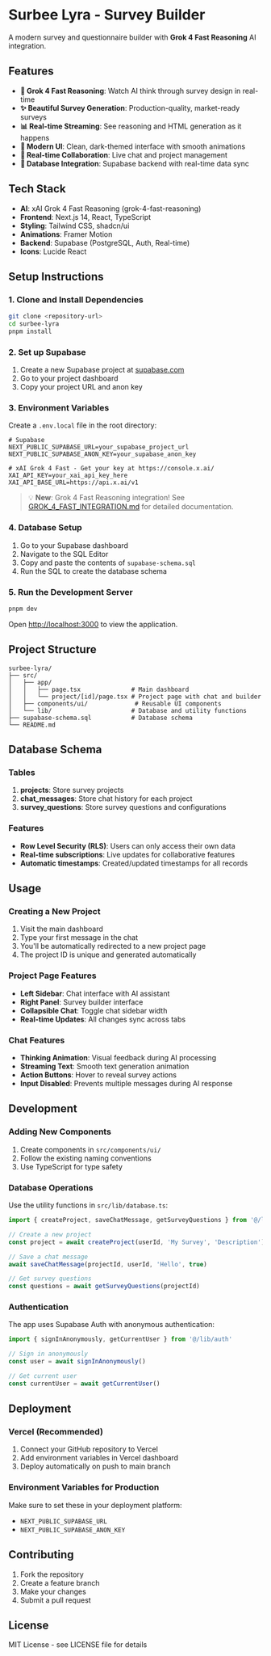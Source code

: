 # Surbee Lyra - Survey Builder

A modern survey and questionnaire builder with **Grok 4 Fast Reasoning** AI integration.

## Features

- **🧠 Grok 4 Fast Reasoning**: Watch AI think through survey design in real-time
- **✨ Beautiful Survey Generation**: Production-quality, market-ready surveys
- **📊 Real-time Streaming**: See reasoning and HTML generation as it happens
- **🎨 Modern UI**: Clean, dark-themed interface with smooth animations
- **🔄 Real-time Collaboration**: Live chat and project management
- **💾 Database Integration**: Supabase backend with real-time data sync

## Tech Stack

- **AI**: xAI Grok 4 Fast Reasoning (grok-4-fast-reasoning)
- **Frontend**: Next.js 14, React, TypeScript
- **Styling**: Tailwind CSS, shadcn/ui
- **Animations**: Framer Motion
- **Backend**: Supabase (PostgreSQL, Auth, Real-time)
- **Icons**: Lucide React

## Setup Instructions

### 1. Clone and Install Dependencies

```bash
git clone <repository-url>
cd surbee-lyra
pnpm install
```

### 2. Set up Supabase

1. Create a new Supabase project at [supabase.com](https://supabase.com)
2. Go to your project dashboard
3. Copy your project URL and anon key

### 3. Environment Variables

Create a `.env.local` file in the root directory:

```env
# Supabase
NEXT_PUBLIC_SUPABASE_URL=your_supabase_project_url
NEXT_PUBLIC_SUPABASE_ANON_KEY=your_supabase_anon_key

# xAI Grok 4 Fast - Get your key at https://console.x.ai/
XAI_API_KEY=your_xai_api_key_here
XAI_API_BASE_URL=https://api.x.ai/v1
```

> 💡 **New**: Grok 4 Fast Reasoning integration! See [GROK_4_FAST_INTEGRATION.md](./GROK_4_FAST_INTEGRATION.md) for detailed documentation.

### 4. Database Setup

1. Go to your Supabase dashboard
2. Navigate to the SQL Editor
3. Copy and paste the contents of `supabase-schema.sql`
4. Run the SQL to create the database schema

### 5. Run the Development Server

```bash
pnpm dev
```

Open [http://localhost:3000](http://localhost:3000) to view the application.

## Project Structure

```
surbee-lyra/
├── src/
│   ├── app/
│   │   ├── page.tsx              # Main dashboard
│   │   └── project/[id]/page.tsx # Project page with chat and builder
│   ├── components/ui/             # Reusable UI components
│   └── lib/                      # Database and utility functions
├── supabase-schema.sql           # Database schema
└── README.md
```

## Database Schema

### Tables

1. **projects**: Store survey projects
2. **chat_messages**: Store chat history for each project
3. **survey_questions**: Store survey questions and configurations

### Features

- **Row Level Security (RLS)**: Users can only access their own data
- **Real-time subscriptions**: Live updates for collaborative features
- **Automatic timestamps**: Created/updated timestamps for all records

## Usage

### Creating a New Project

1. Visit the main dashboard
2. Type your first message in the chat
3. You'll be automatically redirected to a new project page
4. The project ID is unique and generated automatically

### Project Page Features

- **Left Sidebar**: Chat interface with AI assistant
- **Right Panel**: Survey builder interface
- **Collapsible Chat**: Toggle chat sidebar width
- **Real-time Updates**: All changes sync across tabs

### Chat Features

- **Thinking Animation**: Visual feedback during AI processing
- **Streaming Text**: Smooth text generation animation
- **Action Buttons**: Hover to reveal survey actions
- **Input Disabled**: Prevents multiple messages during AI response

## Development

### Adding New Components

1. Create components in `src/components/ui/`
2. Follow the existing naming conventions
3. Use TypeScript for type safety

### Database Operations

Use the utility functions in `src/lib/database.ts`:

```typescript
import { createProject, saveChatMessage, getSurveyQuestions } from '@/lib/database'

// Create a new project
const project = await createProject(userId, 'My Survey', 'Description')

// Save a chat message
await saveChatMessage(projectId, userId, 'Hello', true)

// Get survey questions
const questions = await getSurveyQuestions(projectId)
```

### Authentication

The app uses Supabase Auth with anonymous authentication:

```typescript
import { signInAnonymously, getCurrentUser } from '@/lib/auth'

// Sign in anonymously
const user = await signInAnonymously()

// Get current user
const currentUser = await getCurrentUser()
```

## Deployment

### Vercel (Recommended)

1. Connect your GitHub repository to Vercel
2. Add environment variables in Vercel dashboard
3. Deploy automatically on push to main branch

### Environment Variables for Production

Make sure to set these in your deployment platform:

- `NEXT_PUBLIC_SUPABASE_URL`
- `NEXT_PUBLIC_SUPABASE_ANON_KEY`

## Contributing

1. Fork the repository
2. Create a feature branch
3. Make your changes
4. Submit a pull request

## License

MIT License - see LICENSE file for details
